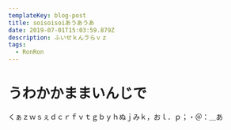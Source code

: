 ```yaml
---
templateKey: blog-post
title: soisoisoiあうあうあ
date: 2019-07-01T15:03:59.879Z
description: ふいせｋんゔらｖｚ
tags:
  - RonRon
---
```

# うわかかままいんじで

くぁｚｗｓぇｄｃｒｆｖｔｇｂｙｈぬｊみｋ，おｌ．ｐ；・＠：＿あ
